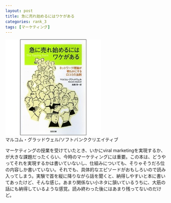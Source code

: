 ```yaml
---
layout: post
title: 急に売れ始めるにはワケがある
categories: rank_3
tags: [マーケティング]
---
```



<div class="book"><div class="book_image"><a href="http://www.amazon.co.jp/dp/4797338121"><img src="/images/tipping_point.jpg"></img></a></div><div class="book_info">マルコム・グラッドウェル/ソフトバンククリエイティブ</div><div class="clear"></div></div>

マーケティングの授業を受けていたとき、いかにviral marketingを実現するか、が大きな課題だったくらい、今時のマーケティングには重要。この本は、どうやってそれを実現するかは書いていないし、仕組みについても、そりゃそうだろ位の内容しか書いていない。それでも、具体的なエピソードがおもしろいので読み入ってしまう。実験で首を縦に降りながら話を聞くと、納得しやすいと本に書いてあったけど、そんな感じ。あまり関係ない小ネタに頷いているうちに、大筋の話にも納得しているような感覚。読み終わった後にはあまり残ってないのだけど。
